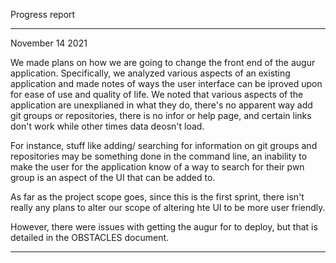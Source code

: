 Progress report

------------------------------------------------------------------------------------------------------------------------------------
November 14 2021

We made plans on how we are going to change the front end of the augur application. Specifically, we analyzed various aspects of an 
existing application and made notes of ways the user interface can be iproved upon for ease of use and quality of life.
We noted that various aspects of the application are unexplianed in what they do, there's no apparent way add git groups or repositories,
there is no infor or help page, and certain links don't work while other times data deosn't load. 

For instance, stuff like adding/ searching for information on git groups and repositories may be something done in the command line, an inability
to make the user for the application know of a way to search for their pwn group is an aspect of the UI that can be added to.

As far as the project scope goes, since this is the first sprint, there isn't really any plans to alter our scope of altering hte UI to be more user friendly.

However, there were issues with getting the augur for to deploy, but that is detailed in the OBSTACLES document.

--------------------------------------------------------------------------------------------------------------------------------------------